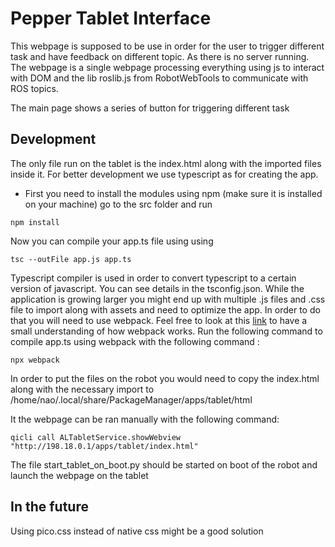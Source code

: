 Pepper Tablet Interface
===================

This webpage is supposed to be use in order for the user to trigger different task and have feedback on different topic.
As there is no server running. The webpage is a single webpage processing everything using js to interact with DOM and 
the lib roslib.js from RobotWebTools to communicate with ROS topics.

The main page shows a series of button for triggering different task

## Development

The only file run on the tablet is the index.html along with the imported files inside it.
For better development we use typescript as for creating the app.

- First you need to install the modules using npm (make sure it is installed on your machine) 
go to the src folder and run 
```
npm install
```

Now you can compile your app.ts file using using 
```
tsc --outFile app.js app.ts
```

Typescript compiler is used in order to convert typescript to a certain version of javascript. You can see details in the tsconfig.json.
While the application is growing larger you might end up with multiple .js files and .css file to import along with assets and need to optimize the app.
In order to do that you will need to use webpack. Feel free to look at this [link](https://www.youtube.com/watch?v=5IG4UmULyoA) to have a small understanding of how 
webpack works.
Run the following command to compile app.ts using webpack with the following command :
```
npx webpack
```

In order to put the files on the robot you would need to copy the index.html along with the necessary import to /home/nao/.local/share/PackageManager/apps/tablet/html

It the webpage can be ran manually with the following command:
```
qicli call ALTabletService.showWebview "http://198.18.0.1/apps/tablet/index.html"
```

The file start_tablet_on_boot.py should be started on boot of the robot and launch the webpage on the tablet
## In the future
Using pico.css instead of native css might be a good solution
